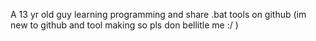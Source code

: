 A 13 yr old guy learning programming and share .bat tools on github (im new to github and tool making so pls don bellitle me :/ )
